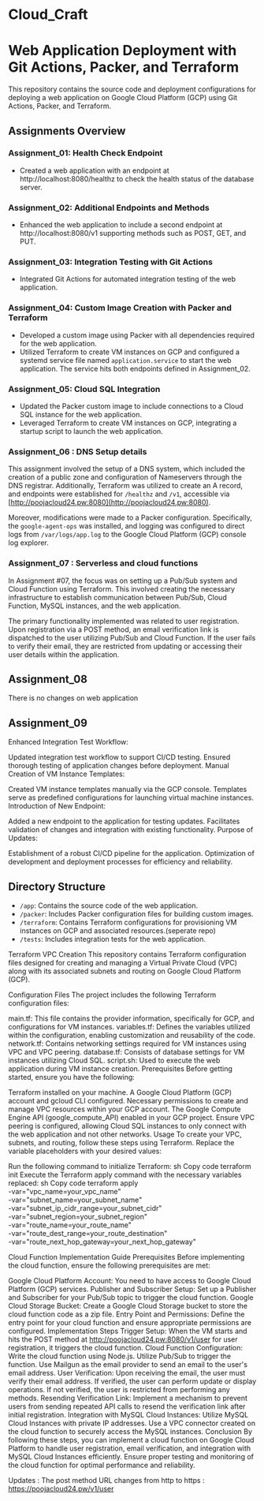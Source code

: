# Cloud_Craft

# Web Application Deployment with Git Actions, Packer, and Terraform

This repository contains the source code and deployment configurations for deploying a web application on Google Cloud Platform (GCP) using Git Actions, Packer, and Terraform.

## Assignments Overview

### Assignment_01: Health Check Endpoint
- Created a web application with an endpoint at http://localhost:8080/healthz to check the health status of the database server.

### Assignment_02: Additional Endpoints and Methods
- Enhanced the web application to include a second endpoint at http://localhost:8080/v1 supporting methods such as POST, GET, and PUT.

### Assignment_03: Integration Testing with Git Actions
- Integrated Git Actions for automated integration testing of the web application.

### Assignment_04: Custom Image Creation with Packer and Terraform
- Developed a custom image using Packer with all dependencies required for the web application.
- Utilized Terraform to create VM instances on GCP and configured a systemd service file named `application.service` to start the web application. The service hits both endpoints defined in Assignment_02.

### Assignment_05: Cloud SQL Integration
- Updated the Packer custom image to include connections to a Cloud SQL instance for the web application.
- Leveraged Terraform to create VM instances on GCP, integrating a startup script to launch the web application.

### Assignment_06 : DNS Setup details

This assignment involved the setup of a DNS system, which included the creation of a public zone and configuration of Nameservers through the DNS registrar. Additionally, Terraform was utilized to create an A record, and endpoints were established for `/healthz` and `/v1`, accessible via [http://poojacloud24.pw:8080](http://poojacloud24.pw:8080).

Moreover, modifications were made to a Packer configuration. Specifically, the `google-agent-ops` was installed, and logging was configured to direct logs from `/var/logs/app.log` to the Google Cloud Platform (GCP) console log explorer.

### Assignment_07 : Serverless and cloud functions
In Assignment #07, the focus was on setting up a Pub/Sub system and Cloud Function using Terraform. This involved creating the necessary infrastructure to establish communication between Pub/Sub, Cloud Function, MySQL instances, and the web application.

The primary functionality implemented was related to user registration. Upon registration via a POST method, an email verification link is dispatched to the user utilizing Pub/Sub and Cloud Function. If the user fails to verify their email, they are restricted from updating or accessing their user details within the application.

## Assignment_08
There is no changes on web application

## Assignment_09
Enhanced Integration Test Workflow:

Updated integration test workflow to support CI/CD testing.
Ensured thorough testing of application changes before deployment.
Manual Creation of VM Instance Templates:

Created VM instance templates manually via the GCP console.
Templates serve as predefined configurations for launching virtual machine instances.
Introduction of New Endpoint:

Added a new endpoint to the application for testing updates.
Facilitates validation of changes and integration with existing functionality.
Purpose of Updates:

Establishment of a robust CI/CD pipeline for the application.
Optimization of development and deployment processes for efficiency and reliability.
## Directory Structure

- `/app`: Contains the source code of the web application.
- `/packer`: Includes Packer configuration files for building custom images.
- `/terraform`: Contains Terraform configurations for provisioning VM instances on GCP and associated resources.(seperate repo)
- `/tests`: Includes integration tests for the web application.



Terraform VPC Creation
This repository contains Terraform configuration files designed for creating and managing a Virtual Private Cloud (VPC) along with its associated subnets and routing on Google Cloud Platform (GCP).

Configuration Files
The project includes the following Terraform configuration files:

main.tf: This file contains the provider information, specifically for GCP, and configurations for VM instances.
variables.tf: Defines the variables utilized within the configuration, enabling customization and reusability of the code.
network.tf: Contains networking settings required for VM instances using VPC and VPC peering.
database.tf: Consists of database settings for VM instances utilizing Cloud SQL.
script.sh: Used to execute the web application during VM instance creation.
Prerequisites
Before getting started, ensure you have the following:

Terraform installed on your machine.
A Google Cloud Platform (GCP) account and gcloud CLI configured.
Necessary permissions to create and manage VPC resources within your GCP account.
The Google Compute Engine API (google_compute_API) enabled in your GCP project.
Ensure VPC peering is configured, allowing Cloud SQL instances to only connect with the web application and not other networks.
Usage
To create your VPC, subnets, and routing, follow these steps using Terraform. Replace the variable placeholders with your desired values:

Run the following command to initialize Terraform:
sh
Copy code
terraform init
Execute the Terraform apply command with the necessary variables replaced:
sh
Copy code
terraform apply \
  -var="vpc_name=your_vpc_name" \
  -var="subnet_name=your_subnet_name" \
  -var="subnet_ip_cidr_range=your_subnet_cidr" \
  -var="subnet_region=your_subnet_region" \
  -var="route_name=your_route_name" \
  -var="route_dest_range=your_route_destination" \
  -var="route_next_hop_gateway=your_next_hop_gateway"



Cloud Function Implementation Guide
Prerequisites
Before implementing the cloud function, ensure the following prerequisites are met:

Google Cloud Platform Account: You need to have access to Google Cloud Platform (GCP) services.
Publisher and Subscriber Setup: Set up a Publisher and Subscriber for your Pub/Sub topic to trigger the cloud function.
Google Cloud Storage Bucket: Create a Google Cloud Storage bucket to store the cloud function code as a zip file.
Entry Point and Permissions: Define the entry point for your cloud function and ensure appropriate permissions are configured.
Implementation Steps
Trigger Setup:
When the VM starts and hits the POST method at http://poojacloud24.pw:8080/v1/user for user registration, it triggers the cloud function.
Cloud Function Configuration:
Write the cloud function using Node.js.
Utilize Pub/Sub to trigger the function.
Use Mailgun as the email provider to send an email to the user's email address.
User Verification:
Upon receiving the email, the user must verify their email address.
If verified, the user can perform update or display operations.
If not verified, the user is restricted from performing any methods.
Resending Verification Link:
Implement a mechanism to prevent users from sending repeated API calls to resend the verification link after initial registration.
Integration with MySQL Cloud Instances:
Utilize MySQL Cloud Instances with private IP addresses.
Use a VPC connector created on the cloud function to securely access the MySQL instances.
Conclusion
By following these steps, you can implement a cloud function on Google Cloud Platform to handle user registration, email verification, and integration with MySQL Cloud Instances efficiently. Ensure proper testing and monitoring of the cloud function for optimal performance and reliability.

Updates :
The post method URL changes from http to https : https://poojacloud24.pw/v1/user